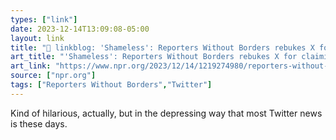 ```yaml
---
types: ["link"]
date: 2023-12-14T13:09:08-05:00
layout: link
title: "🔗 linkblog: 'Shameless': Reporters Without Borders rebukes X for claiming to support it : NPR'"
art_title: "'Shameless': Reporters Without Borders rebukes X for claiming to support it : NPR"
art_link: "https://www.npr.org/2023/12/14/1219274980/reporters-without-borders-says-x-twitter-does-not-support-it"
source: ["npr.org"]
tags: ["Reporters Without Borders","Twitter"]
---
```

Kind of hilarious, actually, but in the depressing way that most Twitter news is these days.
